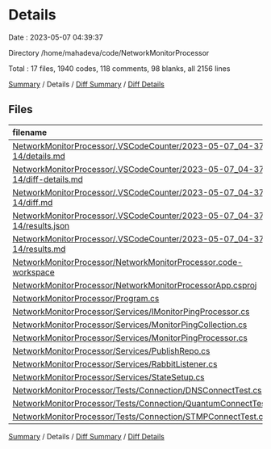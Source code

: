 # Details

Date : 2023-05-07 04:39:37

Directory /home/mahadeva/code/NetworkMonitorProcessor

Total : 17 files,  1940 codes, 118 comments, 98 blanks, all 2156 lines

[Summary](results.md) / Details / [Diff Summary](diff.md) / [Diff Details](diff-details.md)

## Files
| filename | language | code | comment | blank | total |
| :--- | :--- | ---: | ---: | ---: | ---: |
| [NetworkMonitorProcessor/.VSCodeCounter/2023-05-07_04-37-14/details.md](/NetworkMonitorProcessor/.VSCodeCounter/2023-05-07_04-37-14/details.md) | Markdown | 21 | 0 | 6 | 27 |
| [NetworkMonitorProcessor/.VSCodeCounter/2023-05-07_04-37-14/diff-details.md](/NetworkMonitorProcessor/.VSCodeCounter/2023-05-07_04-37-14/diff-details.md) | Markdown | 9 | 0 | 6 | 15 |
| [NetworkMonitorProcessor/.VSCodeCounter/2023-05-07_04-37-14/diff.md](/NetworkMonitorProcessor/.VSCodeCounter/2023-05-07_04-37-14/diff.md) | Markdown | 12 | 0 | 7 | 19 |
| [NetworkMonitorProcessor/.VSCodeCounter/2023-05-07_04-37-14/results.json](/NetworkMonitorProcessor/.VSCodeCounter/2023-05-07_04-37-14/results.json) | JSON | 1 | 0 | 0 | 1 |
| [NetworkMonitorProcessor/.VSCodeCounter/2023-05-07_04-37-14/results.md](/NetworkMonitorProcessor/.VSCodeCounter/2023-05-07_04-37-14/results.md) | Markdown | 20 | 0 | 7 | 27 |
| [NetworkMonitorProcessor/NetworkMonitorProcessor.code-workspace](/NetworkMonitorProcessor/NetworkMonitorProcessor.code-workspace) | JSON with Comments | 11 | 0 | 0 | 11 |
| [NetworkMonitorProcessor/NetworkMonitorProcessorApp.csproj](/NetworkMonitorProcessor/NetworkMonitorProcessorApp.csproj) | XML | 37 | 0 | 9 | 46 |
| [NetworkMonitorProcessor/Program.cs](/NetworkMonitorProcessor/Program.cs) | C# | 34 | 0 | 4 | 38 |
| [NetworkMonitorProcessor/Services/IMonitorPingProcessor.cs](/NetworkMonitorProcessor/Services/IMonitorPingProcessor.cs) | C# | 21 | 0 | 0 | 21 |
| [NetworkMonitorProcessor/Services/MonitorPingCollection.cs](/NetworkMonitorProcessor/Services/MonitorPingCollection.cs) | C# | 330 | 13 | 19 | 362 |
| [NetworkMonitorProcessor/Services/MonitorPingProcessor.cs](/NetworkMonitorProcessor/Services/MonitorPingProcessor.cs) | C# | 508 | 54 | 1 | 563 |
| [NetworkMonitorProcessor/Services/PublishRepo.cs](/NetworkMonitorProcessor/Services/PublishRepo.cs) | C# | 151 | 26 | 4 | 181 |
| [NetworkMonitorProcessor/Services/RabbitListener.cs](/NetworkMonitorProcessor/Services/RabbitListener.cs) | C# | 398 | 0 | 0 | 398 |
| [NetworkMonitorProcessor/Services/StateSetup.cs](/NetworkMonitorProcessor/Services/StateSetup.cs) | C# | 170 | 1 | 17 | 188 |
| [NetworkMonitorProcessor/Tests/Connection/DNSConnectTest.cs](/NetworkMonitorProcessor/Tests/Connection/DNSConnectTest.cs) | C# | 77 | 9 | 4 | 90 |
| [NetworkMonitorProcessor/Tests/Connection/QuantumConnectTest.cs](/NetworkMonitorProcessor/Tests/Connection/QuantumConnectTest.cs) | C# | 67 | 6 | 13 | 86 |
| [NetworkMonitorProcessor/Tests/Connection/STMPConnectTest.cs](/NetworkMonitorProcessor/Tests/Connection/STMPConnectTest.cs) | C# | 73 | 9 | 1 | 83 |

[Summary](results.md) / Details / [Diff Summary](diff.md) / [Diff Details](diff-details.md)